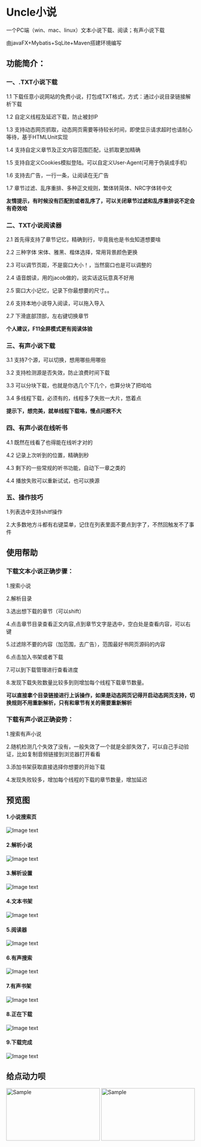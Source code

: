 # Uncle小说
一个PC端（win、mac、linux）文本小说下载、阅读；有声小说下载

由javaFX+Mybatis+SqLite+Maven搭建环境编写

## 功能简介：
### 一、.TXT小说下载
1.1 下载任意小说网站的免费小说，打包成TXT格式，方式：通过小说目录链接解析下载

1.2 自定义线程及延迟下载，防止被封IP

1.3 支持动态网页抓取，动态网页需要等待较长时间，即使显示请求超时也请耐心等待，基于HTMLUnit实现

1.4 支持自定义章节及正文内容范围匹配，让抓取更加精确

1.5 支持自定义Cookies模拟登陆。可以自定义User-Agent(可用于伪装成手机)

1.6 支持去广告，一行一条，让阅读在无广告

1.7 章节过滤、乱序重排、多种正文规则，繁体转简体、NRC字体转中文

**友情提示，有时候没有匹配到或者乱序了，可以关闭章节过滤和乱序重排说不定会有奇效哈**

### 二、TXT小说阅读器

2.1 首先得支持了章节记忆，精确到行，毕竟我也是书虫知道想要啥

2.2 三种字体 宋体、雅黑、楷体选择，常用背景颜色更换

2.3 可以调节页距，不是窗口大小！，当然窗口也是可以调整的

2.4 语音朗读，用的jacob做的，说实话这玩意真不好用

2.5 窗口大小记忆，记录下你最想要的尺寸。。

2.6 支持本地小说导入阅读，可以拖入导入

2.7 下滑底部顶部，左右键切换章节

**个人建议，F11全屏模式更有阅读体验**

### 三、有声小说下载

3.1 支持7个源，可以切换，想用哪些用哪些

3.2 支持检测源是否失效，防止浪费时间下载

3.3 可以分块下载，也就是你选几个下几个，也算分块了把哈哈

3.4 多线程下载，必须有的，线程多了失败一大片，悠着点


**提示下，想完美，就单线程下载咯，慢点问题不大**

### 四、有声小说在线听书

4.1 既然在线看了也得能在线听才对的

4.2 记录上次听到的位置，精确到秒

4.3 剩下的一些常规的听书功能，自动下一章之类的

4.4 播放失败可以重新试试，也可以换源

### 五、操作技巧

1.列表选中支持shitf操作

2.大多数地方斗都有右键菜单，记住在列表里面不要点到字了，不然回触发不了事件
## 使用帮助

### 下载文本小说正确步骤：
1.搜索小说

2.解析目录

3.选出想下载的章节（可以shift）

4.点击章节目录查看正文内容,点到章节文字是选中，空白处是查看内容，可以右键

5.过滤除不要的内容（加范围，去广告），范围最好书网页源码的内容

6.点击加入书架或者下载

7.可以到下载管理进行查看进度

8.发现下载失败数量比较多到则增加每个线程下载章节数量。

**可以直接拿个目录链接进行上诉操作，如果是动态网页记得开启动态网页支持，切换规则不用重新解析，只有和章节有关的需要重新解析**


### 下载有声小说正确姿势：
1.搜索有声小说

2.随机检测几个失效了没有，一般失效了一个就是全部失效了，可以自己手动验证，比如复制音频链接到浏览器打开看看

3.添加书架获取直接选择你想要的开始下载

4.发现失败较多，增加每个线程的下载的章节数量，增加延迟


## 预览图
#### 1.小说搜索页

![Image text](https://github.com/unclezs/NovelHarvester/blob/master/screenshot/%E5%B0%8F%E8%AF%B4%E6%90%9C%E7%B4%A2.png)

#### 2.解析小说
![Image text](https://github.com/unclezs/NovelHarvester/blob/master/screenshot/%E8%A7%A3%E6%9E%90%E5%B0%8F%E8%AF%B4.png)

#### 3.解析设置
![Image text](https://github.com/unclezs/NovelHarvester/blob/master/screenshot/%E8%A7%A3%E6%9E%90%E8%AE%BE%E7%BD%AE.png)

#### 4.文本书架
![Image text](https://github.com/unclezs/NovelHarvester/blob/master/screenshot/%E6%96%87%E6%9C%AC%E4%B9%A6%E6%9E%B6.png)

#### 5.阅读器
![Image text](https://github.com/unclezs/NovelHarvester/blob/master/screenshot/%E9%98%85%E8%AF%BB%E5%99%A8.png)

#### 6.有声搜索
![Image text](https://github.com/unclezs/NovelHarvester/blob/master/screenshot/%E6%9C%89%E5%A3%B0%E6%90%9C%E7%B4%A2.png)

#### 7.有声书架
![Image text](https://github.com/unclezs/NovelHarvester/blob/master/screenshot/%E6%9C%89%E5%A3%B0%E4%B9%A6%E6%9E%B6.png)

#### 8.正在下载
![Image text](https://github.com/unclezs/NovelHarvester/blob/master/screenshot/%E6%AD%A3%E5%9C%A8%E4%B8%8B%E8%BD%BD.png)

#### 9.下载完成
![Image text](https://github.com/unclezs/NovelHarvester/blob/master/screenshot/%E4%B8%8B%E8%BD%BD%E5%AE%8C%E6%88%90.png)

## 给点动力呗
<img src="https://github.com/unclezs/NovelHarvester/blob/master/screenshot/zfb.jpg" alt="Sample"  width="250" height="140">
<img src="https://github.com/unclezs/NovelHarvester/blob/master/screenshot/zfb.jpg" alt="Sample"  width="250" height="140">
